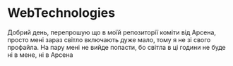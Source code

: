 # WebTechnologies
Добрий день, перепрошую що в моїй репозиторії коміти від Арсена, просто мені зараз світло включають дуже мало,
тому я не зі свого профайла. На пару мені не вийде попасти, бо світла в ці години не буде ні в мене, ні в Арсена
